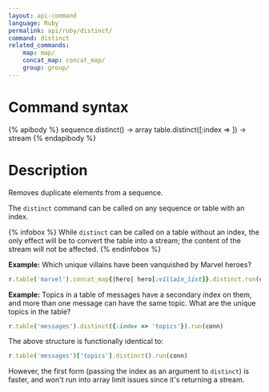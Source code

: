 ```yaml
---
layout: api-command
language: Ruby
permalink: api/ruby/distinct/
command: distinct
related_commands:
    map: map/
    concat_map: concat_map/
    group: group/
---
```



# Command syntax #

{% apibody %}
sequence.distinct() &rarr; array
table.distinct([:index => <indexname>]) &rarr; stream
{% endapibody %}

# Description #

Removes duplicate elements from a sequence.

The `distinct` command can be called on any sequence or table with an index.

{% infobox %}
While `distinct` can be called on a table without an index, the only effect will be to convert the table into a stream; the content of the stream will not be affected.
{% endinfobox %}

__Example:__ Which unique villains have been vanquished by Marvel heroes?

```rb
r.table('marvel').concat_map{|hero| hero[:villain_list]}.distinct.run(conn)
```

__Example:__ Topics in a table of messages have a secondary index on them, and more than one message can have the same topic. What are the unique topics in the table?

```rb
r.table('messages').distinct({:index => 'topics'}).run(conn)
```

The above structure is functionally identical to:

```rb
r.table('messages')['topics'].distinct().run(conn)
```

However, the first form (passing the index as an argument to `distinct`) is faster, and won't run into array limit issues since it's returning a stream.
